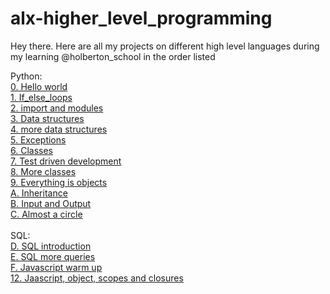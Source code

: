 # alx-higher_level_programming
Hey there. Here are all my projects on different high level languages during my learning @holberton_school in the order listed

Python:<br/>
[0. Hello world](https://github.com/Dennisco12/alx-higher_level_programming/tree/master/0x00-python-hello_world)<br/>
[1. If_else_loops](https://github.com/Dennisco12/alx-higher_level_programming/tree/master/0x01-python-if_else_loops_functions)<br/>
[2. import and modules](https://github.com/Dennisco12/alx-higher_level_programming/tree/master/0x00-python-hello_world)<br/>
[3. Data structures](https://github.com/Dennisco12/alx-higher_level_programming/tree/master/0x03-python-data_structures)<br/>
[4. more data structures](https://github.com/Dennisco12/alx-higher_level_programming/tree/master/0x04-python-more_data_structures)<br/>
[5. Exceptions](https://github.com/Dennisco12/alx-higher_level_programming/tree/master/0x05-python-exceptions)<br/>
[6. Classes](https://github.com/Dennisco12/alx-higher_level_programming/tree/master/0x06-python-classes)<br/>
[7. Test driven development](https://github.com/Dennisco12/alx-higher_level_programming/tree/master/0x07-python-test_driven_development)<br/>
[8. More classes](https://github.com/Dennisco12/alx-higher_level_programming/tree/master/0x08-python-more_classes)<br/>
[9. Everything is objects](https://github.com/Dennisco12/alx-higher_level_programming/tree/master/0x09-python-everything_is_object)<br/>
[A. Inheritance](https://github.com/Dennisco12/alx-higher_level_programming/tree/master/0x0A-python-inheritance)<br/>
[B. Input and Output](https://github.com/Dennisco12/alx-higher_level_programming/tree/master/0x0B-python-input_output)<br/>
[C. Almost a circle](https://github.com/Dennisco12/alx-higher_level_programming/tree/master/0x0C-python-almost_a_circle)<br/>
<br/>
SQL:<br/>
[D. SQL introduction](https://github.com/Dennisco12/alx-higher_level_programming/tree/master/0x0D-SQL_introduction)<br/>
[E. SQL more queries](https://github.com/Dennisco12/alx-higher_level_programming/tree/master/0x0E-SQL_more_queries)<br/>
[F. Javascript warm up](0x12-javascript-warm_up)<br/>
[12. Jaascript, object, scopes and closures](0x13-javascript_objects_scopes_closures)<br/>
